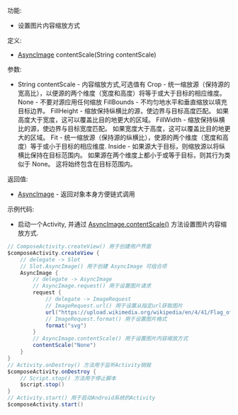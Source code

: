 功能:

+ 设置图片内容缩放方式

定义:

+ [AsyncImage](/API/UI/Compose/Widget/AsyncImage/README.md)  contentScale(String contentScale)

参数:

+ String contentScale - 内容缩放方式,可选值有 Crop - 统一缩放源（保持源的宽高比），以便源的两个维度（宽度和高度）将等于或大于目标的相应维度。 None -
  不要对源应用任何缩放 FillBounds - 不均匀地水平和垂直缩放以填充目标边界。 FillHeight - 缩放保持纵横比的源，使边界与目标高度匹配。
  如果高度大于宽度，这可以覆盖比目的地更大的区域。 FillWidth - 缩放保持纵横比的源，使边界与目标宽度匹配。 如果宽度大于高度，这可以覆盖比目的地更大的区域。 Fit -
  统一缩放源（保持源的纵横比），使源的两个维度（宽度和高度）等于或小于目标的相应维度. Inside - 如果源大于目标，则缩放源以将纵横比保持在目标范围内。
  如果源在两个维度上都小于或等于目标，则其行为类似于 None。 这将始终包含在目标范围内。

返回值:

+ [AsyncImage](/API/UI/Compose/Widget/AsyncImage/README.md)  - 返回对象本身方便链式调用

示例代码:

+ 启动一个Activity, 并通过 [AsyncImage.contentScale()](/API/UI/Compose/Widget/AsyncImage/README.md?id=contentScale)
  方法设置图片内容缩放方式.

```groovy
// ComposeActivity.createView() 用于创建用户界面
$composeActivity.createView {
    // delegate -> Slot
    // Slot.AsyncImage() 用于创建 AsyncImage 可组合项
    AsyncImage {
        // delegate -> AsyncImage
        // AsyncImage.request() 用于设置图片请求
        request {
            // delegate -> ImageRequest
            // ImageRequest.url() 用于设置从指定url获取图片
            url("https://upload.wikimedia.org/wikipedia/en/4/41/Flag_of_India.svg")
            // ImageRequest.format() 用于设置图片格式
            format("svg")
        }
        // AsyncImage.contentScale() 用于设置图片内容缩放方式
        contentScale("None")
    }
}
// Activity.onDestroy() 方法用于监听Activity销毁
$composeActivity.onDestroy {
    // Script.stop() 方法用于停止脚本
    $script.stop()
}
// Activity.start() 用于启动Android系统的Activity
$composeActivity.start()
```